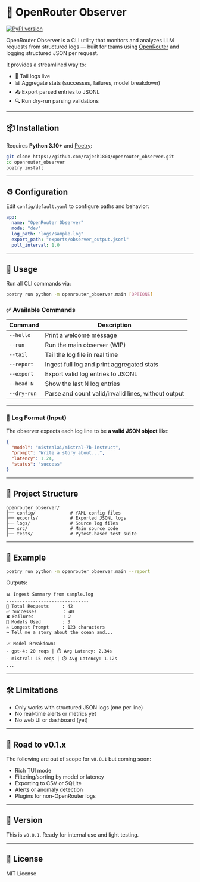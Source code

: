 # 🧠 OpenRouter Observer

[![PyPI version](https://badge.fury.io/py/openrouter-observer.svg)](https://pypi.org/project/openrouter-observer/)

OpenRouter Observer is a CLI utility that monitors and analyzes LLM requests from structured logs — built for teams using [OpenRouter](https://openrouter.ai/) and logging structured JSON per request.

It provides a streamlined way to:
- 📄 Tail logs live
- 📊 Aggregate stats (successes, failures, model breakdown)
- 📤 Export parsed entries to JSONL
- 🔍 Run dry-run parsing validations

---

## 📦 Installation

Requires **Python 3.10+** and [Poetry](https://python-poetry.org/):

```bash
git clone https://github.com/rajesh1804/openrouter_observer.git
cd openrouter_observer
poetry install
```

---

## ⚙️ Configuration

Edit `config/default.yaml` to configure paths and behavior:

```yaml
app:
  name: "OpenRouter Observer"
  mode: "dev"
  log_path: "logs/sample.log"
  export_path: "exports/observer_output.jsonl"
  poll_interval: 1.0
```

---

## 🚀 Usage

Run all CLI commands via:

```bash
poetry run python -m openrouter_observer.main [OPTIONS]
```

### ✅ Available Commands

| Command         | Description |
|----------------|-------------|
| `--hello`       | Print a welcome message |
| `--run`         | Run the main observer (WIP) |
| `--tail`        | Tail the log file in real time |
| `--report`      | Ingest full log and print aggregated stats |
| `--export`      | Export valid log entries to JSONL |
| `--head N`      | Show the last N log entries |
| `--dry-run`     | Parse and count valid/invalid lines, without output |

---

### 🔁 Log Format (Input)

The observer expects each log line to be **a valid JSON object** like:

```json
{
  "model": "mistralai/mistral-7b-instruct",
  "prompt": "Write a story about...",
  "latency": 1.24,
  "status": "success"
}
```

---

## 📂 Project Structure

```
openrouter_observer/
├── config/             # YAML config files
├── exports/            # Exported JSONL logs
├── logs/               # Source log files
├── src/                # Main source code
├── tests/              # Pytest-based test suite
```

---

## 🧪 Example

```bash
poetry run python -m openrouter_observer.main --report
```

Outputs:

```
📊 Ingest Summary from sample.log
-------------------------------
🔢 Total Requests     : 42
✅ Successes          : 40
❌ Failures           : 2
🤖 Models Used        : 3
✍️ Longest Prompt     : 123 characters
→ Tell me a story about the ocean and...

📈 Model Breakdown:
- gpt-4: 20 reqs | ⏱️ Avg Latency: 2.34s
- mistral: 15 reqs | ⏱️ Avg Latency: 1.12s
...
```

---

## 🛠️ Limitations

- Only works with structured JSON logs (one per line)
- No real-time alerts or metrics yet
- No web UI or dashboard (yet)

---

## 📌 Road to v0.1.x

The following are out of scope for `v0.0.1` but coming soon:

- Rich TUI mode
- Filtering/sorting by model or latency
- Exporting to CSV or SQLite
- Alerts or anomaly detection
- Plugins for non-OpenRouter logs

---

## 🏁 Version

This is `v0.0.1`. Ready for internal use and light testing.

---

## 📄 License

MIT License
